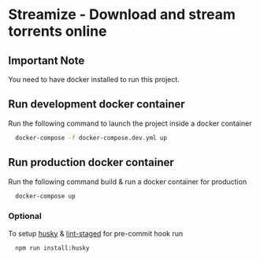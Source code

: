 # Streamize - Download and stream torrents online

## Important Note
You need to have docker installed to run this project. 

## Run development docker container 

Run the following command to launch the project inside a docker container

```bash
  docker-compose -f docker-compose.dev.yml up
```

## Run production docker container

Run the following command build & run a docker container for production

```bash
  docker-compose up
```

### Optional

To setup [husky](https://www.npmjs.com/package/husky) & [lint-staged](https://www.npmjs.com/package/lint-staged) for pre-commit hook run

```bash
  npm run install:husky
```
